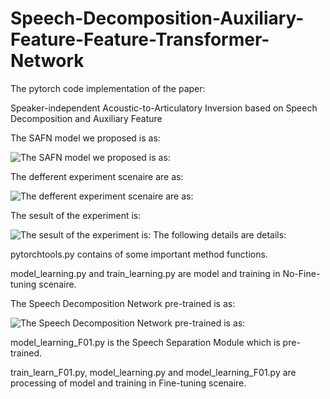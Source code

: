 # Speech-Decomposition-Auxiliary-Feature-Feature-Transformer-Network

The pytorch code implementation of the paper: 

Speaker-independent Acoustic-to-Articulatory Inversion based on Speech Decomposition and Auxiliary Feature

The SAFN model we proposed is as:

![The SAFN model we proposed is as:](https://github.com/JeSuisUnProgrammeur/auxiliary-feature-fusion-network-speech-inversion-/blob/main/figure1.jpg)


The defferent experiment scenaire are as:

![The defferent experiment scenaire are as:](https://github.com/JeSuisUnProgrammeur/AFFN/blob/main/Experiment%20setup.png)

The sesult of the experiment is:

![The sesult of the experiment is:](https://github.com/JeSuisUnProgrammeur/auxiliary-feature-fusion-network-speech-inversion-/blob/main/figure4.jpg)
The following details are details:

pytorchtools.py contains of some important method functions.

model_learning.py and train_learning.py are model and training in No-Fine-tuning scenaire.

The Speech Decomposition Network pre-trained is as:

![The Speech Decomposition Network pre-trained is as:](https://github.com/JeSuisUnProgrammeur/auxiliary-feature-fusion-network-speech-inversion-/blob/main/figure3.jpg)


model_learning_F01.py is the Speech Separation Module which is pre-trained.

train_learn_F01.py, model_learning.py and model_learning_F01.py are processing of model and training in Fine-tuning scenaire.
